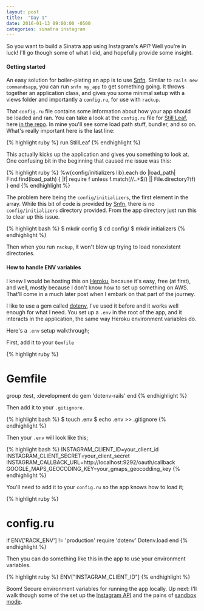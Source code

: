 ```yaml
---
layout: post
title:  "Day 1"
date: 2016-01-13 09:00:00 -0500
categories: sinatra instagram
---
```


So you want to build a Sinatra app using Instagram's API? Well you're in luck! I'll go though some of what I did, and hopefully provide some insight.

#### Getting started

An easy solution for boiler-plating an app is to use [Snfn][snfn]. Similar to `rails new commandsapp`, you can run `snfn my_app` to get something going. It throws together an application class, and gives you some minimal setup with a views folder and importantly a `config.ru`, for use with `rackup`.

That `config.ru` file contains some information about how your app should be loaded and ran. You can take a look at the `config.ru` file for [Still Leaf][still-leaf], here [in the repo][config-ru]. In mine you'll see some load path stuff, bundler, and so on. What's really important here is the last line:

{% highlight ruby %}
run StillLeaf
{% endhighlight %}

This actually kicks up the application and gives you something to look at. One confusing bit in the beginning that caused me issue was this:

{% highlight ruby %}
%w{config/initializers lib}.each do |load_path|
  Find.find(load_path) { |f|
    require f unless f.match(/\/\..+$/) || File.directory?(f)
  }
end
{% endhighlight %}


The problem here being the `config/initializers`, the first element in the array. While this bit of code is provided by [Snfn][snfn], there is no `config/initializers` directory provided. From the app directory just run this to clear up this issue.

{% highlight bash %}
$ mkdir config
$ cd config/
$ mkdir initializers
{% endhighlight %}

Then when you run `rackup`, it won't blow up trying to load nonexistent directories.

#### How to handle ENV variables
I knew I would be hosting this on [Heroku][heroku], because it's easy, free (at first), and well, mostly because I don't know how to set up something on AWS. That'll come in a much later post when I embark on that part of the journey.

I like to use a gem called [dotenv][dotenv], I've used it before and it works well enough for what I need. You set up a `.env` in the root of the app, and it interacts in the application, the same way Heroku environment variables do.

Here's a `.env` setup walkthrough;

First, add it to your `Gemfile`

{% highlight ruby %}
# Gemfile
group :test, :development do
  gem 'dotenv-rails'
end
{% endhighlight %}

Then add it to your `.gitignore`.

{% highlight bash %}
$ touch .env
$ echo .env >> .gitignore
{% endhighlight %}

Then your `.env` will look like this;

{% highlight bash %}
INSTAGRAM_CLIENT_ID=your_client_id
INSTAGRAM_CLIENT_SECRET=your_client_secret
INSTAGRAM_CALLBACK_URL=http://localhost:9292/oauth/callback
GOOGLE_MAPS_GEOCODING_KEY=your_gmaps_geocodding_key
{% endhighlight %}

You'll need to add it to your `config.ru` so the app knows how to load it;

{% highlight ruby %}
# config.ru
if ENV['RACK_ENV'] != 'production'
  require 'dotenv'
  Dotenv.load
end
{% endhighlight %}

Then you can do something like this in the app to use your environment variables.

{% highlight ruby %}
ENV["INSTAGRAM_CLIENT_ID"]
{% endhighlight %}

Boom! Secure environment variables for running the app locally. Up next: I'll walk though some of the set up the [Instagram API][instagram-api] and the pains of [sandbox mode][instagram-sandbox].

[snfn]: https://github.com/zachpendleton/snfn
[still-leaf]: https://github.com/finleye/still-leaf
[config-ru]: https://github.com/finleye/still-leaf/blob/master/config.ru
[heroku]:https://www.heroku.com/
[dotenv]: https://github.com/bkeepers/dotenv
[instagram-api]: https://www.instagram.com/developer/
[instagram-sandbox]: https://www.instagram.com/developer/sandbox/
